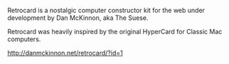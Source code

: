 Retrocard is a nostalgic computer constructor kit for the web under development by Dan McKinnon, aka The Suese.

Retrocard was heavily inspired by the original HyperCard for Classic Mac computers.

http://danmckinnon.net/retrocard/?id=1
